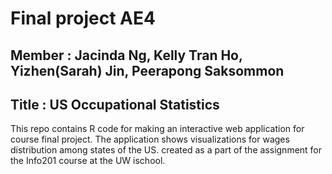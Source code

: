 # Final project AE4
## Member : Jacinda Ng, Kelly Tran Ho, Yizhen(Sarah) Jin, Peerapong Saksommon
## Title : US Occupational Statistics

This repo contains R code for making an interactive web application for course final project.
The application shows visualizations for wages distribution among states of the US.
created as a part of the assignment for the Info201 course at the UW ischool.
